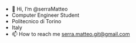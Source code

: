 - 👋 Hi, I’m @serraMatteo
 - Computer Engineer Student
 - Politecnico di Torino
 - Italy 
 - 📫 How to reach me serra.matteo.git@gmail.com

<!---
serraMatteo/serraMatteo is a ✨ special ✨ repository because its `README.md` (this file) appears on your GitHub profile.
You can click the Preview link to take a look at your changes.
--->
